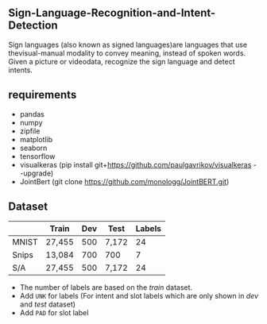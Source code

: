 ## Sign-Language-Recognition-and-Intent-Detection
Sign languages (also known as signed languages)are languages that use thevisual-manual modality to convey meaning, instead of spoken words. Given a picture or videodata, recognize the sign language and detect intents.

## requirements

- pandas
- numpy
- zipfile
- matplotlib
- seaborn
- tensorflow
- visualkeras (pip install git+https://github.com/paulgavrikov/visualkeras --upgrade)
- JointBert (git clone https://github.com/monologg/JointBERT.git)

## Dataset

|       | Train  | Dev | Test  |   Labels      |
| ----- | ------ | --- | ----- | ------------- |
| MNIST | 27,455 | 500 | 7,172 | 24            |
| Snips | 13,084 | 700 | 700   | 7             |
| S/A   | 27,455 | 500 | 7,172 | 24            |

- The number of labels are based on the _train_ dataset.
- Add `UNK` for labels (For intent and slot labels which are only shown in _dev_ and _test_ dataset)
- Add `PAD` for slot label
